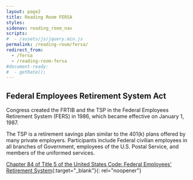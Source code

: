 ```yaml
---
layout: page2
title: Reading Room FERSA
styles:
sidenav: reading_room_nav
scripts:
#  - /assets/js/jquery.min.js
permalink: /reading-room/fersa/
redirect_from:
  - /fersa
  - /reading-room-fersa
#document-ready:
#  - getRate();
---
```


## Federal Employees Retirement System Act

Congress created the FRTIB and the TSP in the Federal Employees Retirement System (FERS) in 1986, which became effective on January 1, 1987.



The TSP is a retirement savings plan similar to the 401(k) plans offered by many private employers.  Participants include Federal civilian employees in all branches of Government, employees of the U.S. Postal Service, and members of the uniformed services.

[Chapter 84 of Title 5 of the United States Code: Federal Employees' Retirement System](https://uscode.house.gov/view.xhtml?path=/prelim@title5/part3/subpartG/chapter84&edition=prelim){:target="_blank"}{: rel="noopener"}

<!-- CONTENT END -->
